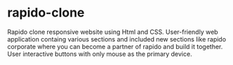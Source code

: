 # rapido-clone
Rapido clone responsive website using Html and CSS.
User-friendly web application containg various sections and included new sections like rapido corporate where you can become a partner of rapido and build it together.
User interactive buttons with only mouse as the primary device.
